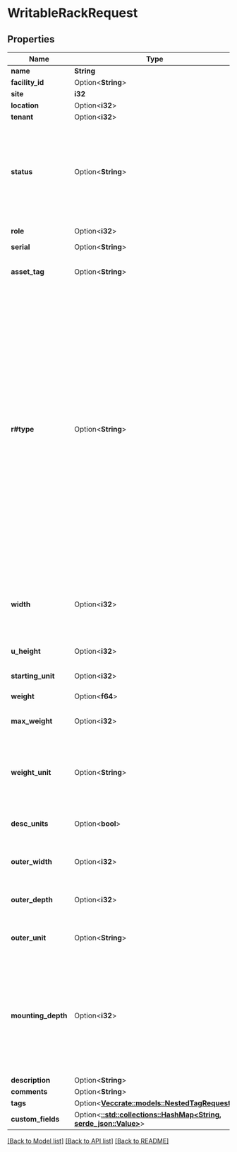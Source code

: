 # WritableRackRequest

## Properties

Name | Type | Description | Notes
------------ | ------------- | ------------- | -------------
**name** | **String** |  | 
**facility_id** | Option<**String**> |  | [optional]
**site** | **i32** |  | 
**location** | Option<**i32**> |  | [optional]
**tenant** | Option<**i32**> |  | [optional]
**status** | Option<**String**> | * `reserved` - Reserved * `available` - Available * `planned` - Planned * `active` - Active * `deprecated` - Deprecated | [optional]
**role** | Option<**i32**> | Functional role | [optional]
**serial** | Option<**String**> |  | [optional]
**asset_tag** | Option<**String**> | A unique tag used to identify this rack | [optional]
**r#type** | Option<**String**> | * `2-post-frame` - 2-post frame * `4-post-frame` - 4-post frame * `4-post-cabinet` - 4-post cabinet * `wall-frame` - Wall-mounted frame * `wall-frame-vertical` - Wall-mounted frame (vertical) * `wall-cabinet` - Wall-mounted cabinet * `wall-cabinet-vertical` - Wall-mounted cabinet (vertical) | [optional]
**width** | Option<**i32**> | Rail-to-rail width  * `10` - 10 inches * `19` - 19 inches * `21` - 21 inches * `23` - 23 inches | [optional]
**u_height** | Option<**i32**> | Height in rack units | [optional]
**starting_unit** | Option<**i32**> | Starting unit for rack | [optional]
**weight** | Option<**f64**> |  | [optional]
**max_weight** | Option<**i32**> | Maximum load capacity for the rack | [optional]
**weight_unit** | Option<**String**> | * `kg` - Kilograms * `g` - Grams * `lb` - Pounds * `oz` - Ounces | [optional]
**desc_units** | Option<**bool**> | Units are numbered top-to-bottom | [optional]
**outer_width** | Option<**i32**> | Outer dimension of rack (width) | [optional]
**outer_depth** | Option<**i32**> | Outer dimension of rack (depth) | [optional]
**outer_unit** | Option<**String**> | * `mm` - Millimeters * `in` - Inches | [optional]
**mounting_depth** | Option<**i32**> | Maximum depth of a mounted device, in millimeters. For four-post racks, this is the distance between the front and rear rails. | [optional]
**description** | Option<**String**> |  | [optional]
**comments** | Option<**String**> |  | [optional]
**tags** | Option<[**Vec<crate::models::NestedTagRequest>**](NestedTagRequest.md)> |  | [optional]
**custom_fields** | Option<[**::std::collections::HashMap<String, serde_json::Value>**](serde_json::Value.md)> |  | [optional]

[[Back to Model list]](../README.md#documentation-for-models) [[Back to API list]](../README.md#documentation-for-api-endpoints) [[Back to README]](../README.md)



